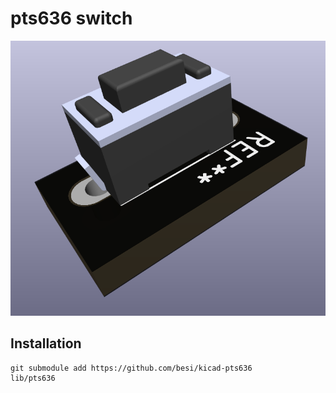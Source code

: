 # pts636 switch

![](pts636.png)

## Installation

    git submodule add https://github.com/besi/kicad-pts636              lib/pts636
